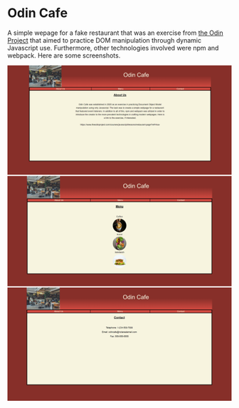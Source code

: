 # Odin Cafe #

A simple wepage for a fake restaurant that was an exercise from  [the Odin Project](https://www.theodinproject.com/courses/javascript/lessons/restaurant-page?ref=lnav)
that aimed to practice DOM manipulation through dynamic Javascript use. Furthermore, other technologies involved were npm and webpack.
Here are some screenshots.

![Restaurant 1](restaurant1.PNG?raw=true)
![Restaurant 2](restaurant2.PNG?raw=true)
![Restaurant 3](restaurant3.PNG?raw=true)